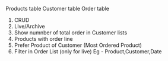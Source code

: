 Products table
Customer table
Order table

1. CRUD
2. Live/Archive
3. Show numnber of total order in Customer lists
4. Products with order line
5. Prefer Product of Customer (Most Ordered Product)
6. Filter in Order List (only for live)
   Eg - Product,Customer,Date